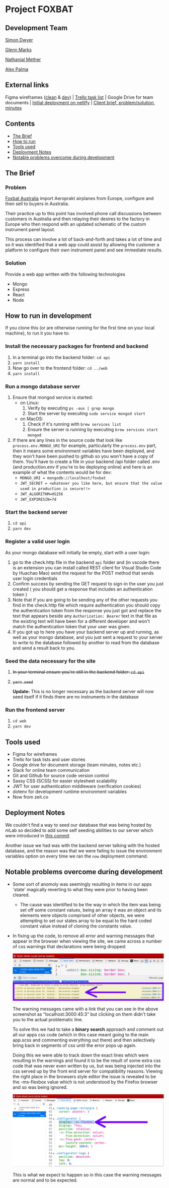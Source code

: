 # Project FOXBAT

## Development Team
[Simon Dwyer](https://github.com/piratechicken/)

[Glenn Marks](https://github.com/isnology/)

[Nathanial Mether](https://github.com/NathanielMether/)

[Alex Palma](https://github.com/developingAlex/)

## External links
Figma wireframes ([clean](https://www.figma.com/file/EtEpPs4hyG9qDEsYVX7Kif5w/Foxbat-clean-wireframes) & [dev](https://www.figma.com/file/0tRu6eCM4M8QjqD2DJvvh8Tb/Foxbat-project))  |  [Trello task list](https://www.figma.com/file/0tRu6eCM4M8QjqD2DJvvh8Tb/Foxbat-project)  |  Google Drive for team documents | [Initial deployment on netlify](https://foxbatconfigurator.netlify.com) | [Client brief, problem/solution, minutes](https://drive.google.com/drive/folders/14T4ceIIZ0rL_E_hOnDiiVwpA2y0eomX7?usp=sharing)

## Contents
* [The Brief](#the-brief)
* [How to run](#how-to-run-in-development)
* [Tools used](#tools-used)
* [Deployment Notes](#deployment-notes)
* [Notable problems overcome during development](#notable-problems-overcome-during-development)


## The Brief
### Problem
[Foxbat Australia](http://www.foxbat.com.au/) import Aeroprakt airplanes from Europe, configure and then sell to buyers in Australia.

Their practice up to this point has involved phone call discussions between customers in Australia and then relaying their desires to the factory in Europe who then respond with an updated schematic of the custom instrument panel layout. 

This process can involve a lot of back-and-forth and takes a lot of time and so it was identified that a web app could assist by allowing the customer a platform to configure their own instrument panel and see immediate results.

### Solution
Provide a web app written with the following technologies
* Mongo
* Express
* React
* Node

## How to run in development
If you clone this (or are otherwise running for the first time on your local machine), to run it you have to:
### Install the necessary packages for frontend and backend
1. In a terminal go into the backend folder: `cd api`
1. `yarn install`
1. Now go over to the frontend folder: `cd ../web`
1. `yarn install`
### Run a mongo database server
1. Ensure that mongod service is started:
    * on Linux:
        1. Verify by executing `ps -aux | grep mongo`
        1. Start the server by executing `sudo service mongod start`
    * on MacOS:
        1. Check if it's running with `brew services list`
        1. Ensure the server is running by executing `brew services start mongod`
1. If there are any lines in the source code that look like `process.env.MONGO_URI` for example, particularly the `process.env` part, then it means some environment variables have been deployed, and they won't have been pushed to github so you won't have a copy of them. You'll have to create a file in your backend /api folder called .env (and production.env if you're to be deploying online) and here is an example of what the contents would be for dev:
    * `MONGO_URI = mongodb://localhost/foxbat`
    * `JWT_SECRET = <whatever you like here, but ensure that the value used in production is secure!!>`
    * `JWT_ALGORITHM=HS256`
    * `JWT_EXPIRESIN=7d`
### Start the backend server
1. `cd api`
1. `yarn dev`    
### Register a valid user login
As your mongo database will initially be empty, start with a user login:
1. go to the check.http file in the backend `api` folder and (in vscode there is an extension you can install called REST client for Visual Studio Code by Huachao Mao) send the request for the POST method that sends user login credentials
1. Confirm success by sending the GET request to sign-in the user you just created ( you should get a response that includes an authentication token )
1. Note that if you are going to be sending any of the other requests you find in the check.http file which require authentication you should copy the authentication token from the response you just got and replace the text that appears beside any `Authorization: Bearer` text in that file as the existing text will have been for a different developer and won't match the authentication token that your user was given.
1. If you got up to here you have your backend server up and running, as well as your mongo database, and you just sent a request to your server to write to the database followed by another to read from the database and send a result back to you.
### Seed the data necessary for the site
1. ~~In your terminal ensure you're still in the backend folder: `cd api`~~
1. ~~`yarn seed`~~

    **Update:** This is no longer necessary as the backend server will now seed itself if it finds there are no instruments in the database
### Run the frontend server
1. `cd web`
1. `yarn dev`

## Tools used
* Figma for wireframes
* Trello for task lists and user stories
* Google drive for document storage (team minutes, notes etc.)
* Slack for online team communication
* Git and Github for source code version control
* Sassy CSS (SCSS) for easier stylesheet scalability
* JWT for user authentication middleware (verification cookies)
* dotenv for development runtime environment variables
* Now from zeit.co

## Deployment Notes
We couldn't find a way to seed our database that was being hosted by mLab so decided to add some self seeding abilities to our server which were introduced in [this commit](https://github.com/isnology/project-foxbat/commit/abf427aa3d85c60b1b261718c963c527872391ab)

Another issue we had was with the backend server talking with the hosted database, and the reason was that we were failing to issue the environment variables option on every time we ran the `now` deployment command.

## Notable problems overcome during development
* Some sort of anomoly was seemingly resulting in items in our apps 'state' magically reverting to what they were prior to having been cleared.
    * The cause was identified to be the way in which the item was being set off some constant values, being an array it was an object and its elements were objects comprised of other objects, we were attempting to set our states array to be equal to the hard coded constant value instead of cloning the constants value.
* In fixing up the code, to remove all error and warning messages that appear in the browser when viewing the site, we came across a number of css warnings that declarations were being dropped:

    ![screenshot of warning messages in console](readmeassets/declarationDropped1.jpg)

    The warning messages came with a link that you can see in the above screenshot as "localhost:3000:45:3" but clicking on them didn't take you to the actual problematic line.

    To solve this we had to take a **binary search** approach and comment out all our apps css code (which in this case meant going to the main app.scss and commenting everything out there) and then selectively bring back in segments of css until the error pops up again.

    Doing this we were able to track down the exact lines which were resulting in the warnings and found it to be the result of some extra css code that was never even written by us, but was being injected into the css served up by the front end server for compatibility reasons. Viewing the right place in the browsers style editor the issue is revealed to be the -ms-flexbox value which is not understood by the Firefox browser and so was being ignored.

    ![screenshot of the problematic css line for a firefox web browser](readmeassets/declarationDropped2.jpg)

    This is what we expect to happen so in this case the warning messages are normal and to be expected.
